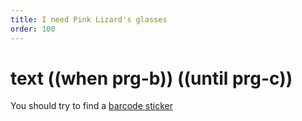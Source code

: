 ```yaml
---
title: I need Pink Lizard's glasses
order: 100
---
```


# text ((when prg-b)) ((until prg-c)) 
You should try to find a [barcode sticker](get-barcode-sticker)

